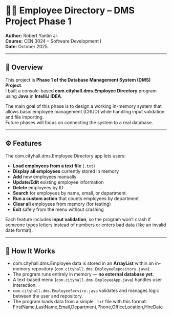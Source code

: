 # 🧑‍💼 Employee Directory – DMS Project Phase 1

**Author:** Robert Yantin Jr.  
**Course:** CEN 3024 – Software Development I  
**Date:** October 2025

---

## 📝 Overview
This project is **Phase 1 of the Database Management System (DMS) Project**.  
I built a console-based **com.cityhall.dms.Employee Directory** program using **Java** in **IntelliJ IDEA**.

The main goal of this phase is to design a working in-memory system that allows basic employee management (CRUD) while handling input validation and file importing.  
Future phases will focus on connecting the system to a real database.

---

## ⚙️ Features
The com.cityhall.dms.Employee Directory app lets users:

- **Load employees from a text file** (`.txt`)
- **Display all employees** currently stored in memory
- **Add** new employees manually
- **Update/Edit** existing employee information
- **Delete** employees by ID
- **Search** for employees by name, email, or department
- **Run a custom action** that counts employees by department
- **Clear all** employees from memory (for testing)
- **Exit** safely from the menu without crashing

Each feature includes **input validation**, so the program won’t crash if someone types letters instead of numbers or enters bad data (like an invalid date format).

---

## 🧠 How It Works
- com.cityhall.dms.Employee data is stored in an **ArrayList** within an in-memory repository (`com.cityhall.dms.EmployeeRepository.java`).
- The program runs entirely in memory — **no external database yet**.
- A text-based menu (`com.cityhall.dms.EmployeeApp.java`) handles user interaction.
- `com.cityhall.dms.EmployeeService.java` validates and manages logic between the user and repository.
- The program loads data from a simple `.txt` file with this format:
FirstName,LastName,Email,Department,Phone,OfficeLocation,HireDate

